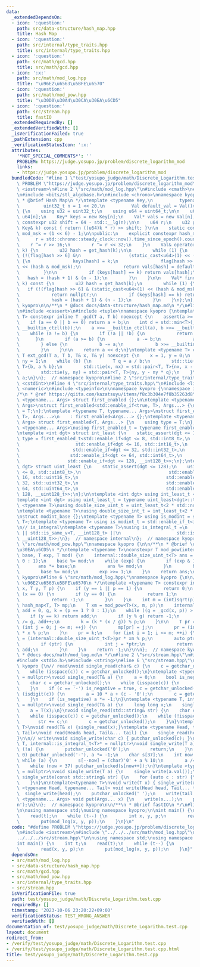 ```yaml
---
data:
  _extendedDependsOn:
  - icon: ':question:'
    path: src/data-structure/hash_map.hpp
    title: Hash Map
  - icon: ':question:'
    path: src/internal/type_traits.hpp
    title: src/internal/type_traits.hpp
  - icon: ':question:'
    path: src/math/gcd.hpp
    title: src/math/gcd.hpp
  - icon: ':x:'
    path: src/math/mod_log.hpp
    title: "\u96E2\u6563\u5BFE\u6570"
  - icon: ':question:'
    path: src/math/mod_pow.hpp
    title: "\u30D0\u30A4\u30CA\u30EA\u6CD5"
  - icon: ':question:'
    path: src/stream.hpp
    title: fastIO
  _extendedRequiredBy: []
  _extendedVerifiedWith: []
  _isVerificationFailed: true
  _pathExtension: cpp
  _verificationStatusIcon: ':x:'
  attributes:
    '*NOT_SPECIAL_COMMENTS*': ''
    PROBLEM: https://judge.yosupo.jp/problem/discrete_logarithm_mod
    links:
    - https://judge.yosupo.jp/problem/discrete_logarithm_mod
  bundledCode: "#line 1 \"test/yosupo_judge/math/Discrete_Logarithm.test.cpp\"\n#define\
    \ PROBLEM \"https://judge.yosupo.jp/problem/discrete_logarithm_mod\"\n#include\
    \ <iostream>\n#line 2 \"src/math/mod_log.hpp\"\n#include <cmath>\n#line 2 \"src/data-structure/hash_map.hpp\"\
    \n#include <bits/stl_algobase.h>\n#include <chrono>\nnamespace kyopro {\n/**\n\
    \ * @brief Hash Map\n */\ntemplate <typename Key,\n          typename Val,\n \
    \         uint32_t n = 1 << 20,\n          Val default_val = Val()>\nclass hash_map\
    \ {\n    using u32 = uint32_t;\n    using u64 = uint64_t;\n\n    u64* flag = new\
    \ u64[n];\n    Key* keys = new Key[n];\n    Val* vals = new Val[n];\n\n    static\
    \ constexpr u32 shift = 64 - std::__lg(n);\n\n    u64 r;\n    u32 get_hash(const\
    \ Key& k) const { return ((u64)k * r) >> shift; }\n\n    static constexpr int\
    \ mod_msk = (1 << 6) - 1;\n\npublic:\n    explicit constexpr hash_map() {\n  \
    \      r = std::chrono::steady_clock::now().time_since_epoch().count();\n    \
    \    r ^= r >> 16;\n        r ^= r << 32;\n    }\n    Val& operator[](const Key&\
    \ k) {\n        u32 hash = get_hash(k);\n\n        while (1) {\n            if\
    \ (!(flag[hash >> 6] &\n                  (static_cast<u64>(1) << (hash & mod_msk))))\
    \ {\n                keys[hash] = k;\n                flag[hash >> 6] |= static_cast<u64>(1)\
    \ << (hash & mod_msk);\n                return vals[hash] = default_val;\n   \
    \         }\n\n            if (keys[hash] == k) return vals[hash];\n         \
    \   hash = (hash + 1) & (n - 1);\n        }\n    }\n\n    Val* find(const Key&\
    \ k) const {\n        u32 hash = get_hash(k);\n        while (1) {\n         \
    \   if (!(flag[hash >> 6] & (static_cast<u64>(1) << (hash & mod_msk))))\n    \
    \            return nullptr;\n            if (keys[hash] == k) return &(vals[hash]);\n\
    \            hash = (hash + 1) & (n - 1);\n        }\n    }\n};\n};  // namespace\
    \ kyopro\n\n/**\n * @docs docs/data-structure/hash_map.md\n */\n#line 2 \"src/math/gcd.hpp\"\
    \n#include <cassert>\n#include <tuple>\nnamespace kyopro {\ntemplate <typename\
    \ T> constexpr inline T _gcd(T a, T b) noexcept {\n    assert(a >= 0 && b >= 0);\n\
    \    if (a == 0 || b == 0) return a + b;\n    int d = std::min<T>(__builtin_ctzll(a),\
    \ __builtin_ctzll(b));\n    a >>= __builtin_ctzll(a), b >>= __builtin_ctzll(b);\n\
    \    while (a != b) {\n        if (!a || !b) {\n            return a + b;\n  \
    \      }\n        if (a >= b) {\n            a -= b;\n            a >>= __builtin_ctzll(a);\n\
    \        } else {\n            b -= a;\n            b >>= __builtin_ctzll(b);\n\
    \        }\n    }\n\n    return a << d;\n}\ntemplate <typename T> constexpr inline\
    \ T ext_gcd(T a, T b, T& x, T& y) noexcept {\n    x = 1, y = 0;\n    T nx = 0,\
    \ ny = 1;\n    while (b) {\n        T q = a / b;\n        std::tie(a, b) = std::pair<T,\
    \ T>{b, a % b};\n        std::tie(x, nx) = std::pair<T, T>{nx, x - nx * q};\n\
    \        std::tie(y, ny) = std::pair<T, T>{ny, y - ny * q};\n    }\n    return\
    \ a;\n}\n};  // namespace kyopro\n#line 2 \"src/internal/type_traits.hpp\"\n#include\
    \ <cstdint>\n#line 4 \"src/internal/type_traits.hpp\"\n#include <limits>\n#include\
    \ <numeric>\n#include <typeinfo>\n\nnamespace kyopro {\nnamespace internal {\n\
    /*\n * @ref https://qiita.com/kazatsuyu/items/f8c3b304e7f8b35263d8\n */\ntemplate\
    \ <typename... Args> struct first_enabled {};\n\ntemplate <typename T, typename...\
    \ Args>\nstruct first_enabled<std::enable_if<true, T>, Args...> {\n    using type\
    \ = T;\n};\ntemplate <typename T, typename... Args>\nstruct first_enabled<std::enable_if<false,\
    \ T>, Args...>\n    : first_enabled<Args...> {};\ntemplate <typename T, typename...\
    \ Args> struct first_enabled<T, Args...> {\n    using type = T;\n};\n\ntemplate\
    \ <typename... Args>\nusing first_enabled_t = typename first_enabled<Args...>::type;\n\
    \ntemplate <int dgt> struct int_least {\n    static_assert(dgt <= 128);\n    using\
    \ type = first_enabled_t<std::enable_if<dgt <= 8, std::int8_t>,\n            \
    \                     std::enable_if<dgt <= 16, std::int16_t>,\n             \
    \                    std::enable_if<dgt <= 32, std::int32_t>,\n              \
    \                   std::enable_if<dgt <= 64, std::int64_t>,\n               \
    \                  std::enable_if<dgt <= 128, __int128_t>>;\n};\ntemplate <int\
    \ dgt> struct uint_least {\n    static_assert(dgt <= 128);\n    using type = first_enabled_t<std::enable_if<dgt\
    \ <= 8, std::uint8_t>,\n                                 std::enable_if<dgt <=\
    \ 16, std::uint16_t>,\n                                 std::enable_if<dgt <=\
    \ 32, std::uint32_t>,\n                                 std::enable_if<dgt <=\
    \ 64, std::uint64_t>,\n                                 std::enable_if<dgt <=\
    \ 128, __uint128_t>>;\n};\n\ntemplate <int dgt> using int_least_t = typename int_least<dgt>::type;\n\
    template <int dgt> using uint_least_t = typename uint_least<dgt>::type;\n\ntemplate\
    \ <typename T>\nusing double_size_uint_t = uint_least_t<2 * std::numeric_limits<T>::digits>;\n\
    \ntemplate <typename T>\nusing double_size_int_t = int_least_t<2 * std::numeric_limits<T>::digits>;\n\
    \nstruct modint_base {};\ntemplate <typename T> using is_modint = std::is_base_of<modint_base,\
    \ T>;\ntemplate <typename T> using is_modint_t = std::enable_if_t<is_modint<T>::value>;\n\
    \n// is_integral\ntemplate <typename T>\nusing is_integral_t =\n    std::enable_if_t<std::is_integral_v<T>\
    \ || std::is_same_v<T, __int128_t> ||\n                     std::is_same_v<T,\
    \ __uint128_t>>;\n};  // namespace internal\n};  // namespace kyopro\n#line 3\
    \ \"src/math/mod_pow.hpp\"\nnamespace kyopro {\n\n/**\n * @brief \u30D0\u30A4\u30CA\
    \u30EA\u6CD5\n */\ntemplate <typename T>\nconstexpr T mod_pow(internal::double_size_uint_t<T>\
    \ base, T exp, T mod) {\n    internal::double_size_uint_t<T> ans = (mod == 1 ?\
    \ 0 : 1);\n    base %= mod;\n    while (exp) {\n        if (exp & 1) {\n     \
    \       ans *= base;\n            ans %= mod;\n        }\n        base *= base;\n\
    \        base %= mod;\n        exp >>= 1;\n    }\n    return ans;\n}\n};  // namespace\
    \ kyopro\n#line 6 \"src/math/mod_log.hpp\"\nnamespace kyopro {\n\n/**\n * @brief\
    \ \u96E2\u6563\u5BFE\u6570\n */\ntemplate <typename T> constexpr inline T mod_log(T\
    \ x, T y, T p) {\n    if (y == 1 || p == 1) {\n        return 0;\n    }\n    if\
    \ (x == 0) {\n        if (y == 0) {\n            return 1;\n        } else {\n\
    \            return -1;\n        }\n    }\n    int m = (int)sqrt(p) + 1;\n   \
    \ hash_map<T, T> mp;\n    T xm = mod_pow<T>(x, m, p);\n    internal::double_size_uint_t<T>\
    \ add = 0, g, k = (p == 1 ? 0 : 1);\n    while ((g = _gcd(x, p)) > 1) {\n    \
    \    if (y == k) return add;\n        if (y % g) return -1;\n        y /= g, p\
    \ /= g, add++;\n        k = (k * (x / g)) % p;\n    }\n\n    T pr = y;\n    for\
    \ (int j = 0; j <= m; ++j) {\n        mp[pr] = j;\n        pr = (internal::double_size_uint_t<T>)pr\
    \ * x % p;\n    }\n    pr = k;\n    for (int i = 1; i <= m; ++i) {\n        pr\
    \ = (internal::double_size_uint_t<T>)pr * xm % p;\n        auto ptr = mp.find(pr);\n\
    \        if (ptr) {\n            int j = *ptr;\n            return m * i - j +\
    \ add;\n        }\n    }\n    return -1;\n}\n\n};  // namespace kyopro\n\n/**\n\
    \ * @docs docs/math/mod_log.md\n */\n#line 2 \"src/stream.hpp\"\n#include <ctype.h>\n\
    #include <stdio.h>\n#include <string>\n#line 6 \"src/stream.hpp\"\n\nnamespace\
    \ kyopro {\n// read\nvoid single_read(char& c) {\n    c = getchar_unlocked();\n\
    \    while (isspace(c)) c = getchar_unlocked();\n}\ntemplate <typename T, internal::is_integral_t<T>*\
    \ = nullptr>\nvoid single_read(T& a) {\n    a = 0;\n    bool is_negative = false;\n\
    \    char c = getchar_unlocked();\n    while (isspace(c)) {\n        c = getchar_unlocked();\n\
    \    }\n    if (c == '-') is_negative = true, c = getchar_unlocked();\n    while\
    \ (isdigit(c)) {\n        a = 10 * a + (c - '0');\n        c = getchar_unlocked();\n\
    \    }\n    if (is_negative) a *= -1;\n}\ntemplate <typename T, internal::is_modint_t<T>*\
    \ = nullptr>\nvoid single_read(T& a) {\n    long long x;\n    single_read(x);\n\
    \    a = T(x);\n}\nvoid single_read(std::string& str) {\n    char c = getchar_unlocked();\n\
    \    while (isspace(c)) c = getchar_unlocked();\n    while (!isspace(c)) {\n \
    \       str += c;\n        c = getchar_unlocked();\n    }\n}\ntemplate<typename\
    \ T>\nvoid read(T& x) {single_read(x);}\ntemplate <typename Head, typename...\
    \ Tail>\nvoid read(Head& head, Tail&... tail) {\n    single_read(head), read(tail...);\n\
    }\n\n// write\nvoid single_write(char c) { putchar_unlocked(c); }\ntemplate <typename\
    \ T, internal::is_integral_t<T>* = nullptr>\nvoid single_write(T a) {\n    if\
    \ (!a) {\n        putchar_unlocked('0');\n        return;\n    }\n    if (a <\
    \ 0) putchar_unlocked('-'), a *= -1;\n    char s[37];\n    int now = 37;\n   \
    \ while (a) {\n        s[--now] = (char)'0' + a % 10;\n        a /= 10;\n    }\n\
    \    while (now < 37) putchar_unlocked(s[now++]);\n}\ntemplate <typename T, internal::is_modint_t<T>*\
    \ = nullptr>\nvoid single_write(T a) {\n    single_write(a.val());\n}\n\nvoid\
    \ single_write(const std::string& str) {\n    for (auto c : str) {\n        putchar_unlocked(c);\n\
    \    }\n}\n\ntemplate<typename T>\nvoid write(T x) { single_write(x); }\ntemplate\
    \ <typename Head, typename... Tail> void write(Head head, Tail... tail) {\n  \
    \  single_write(head);\n    putchar_unlocked(' ');\n    write(tail...);\n}\ntemplate\
    \ <typename... Args> void put(Args... x) {\n    write(x...);\n    putchar_unlocked('\\\
    n');\n}\n};  // namespace kyopro\n\n/**\n * @brief fastIO\n */\n#line 5 \"test/yosupo_judge/math/Discrete_Logarithm.test.cpp\"\
    \n\nusing namespace std;\nusing namespace kyopro;\n\nint main() {\n    int t;\n\
    \    read(t);\n    while (t--) {\n        int x, y, p;\n        read(x, y, p);\n\
    \        put(mod_log(x, y, p));\n    }\n}\n"
  code: "#define PROBLEM \"https://judge.yosupo.jp/problem/discrete_logarithm_mod\"\
    \n#include <iostream>\n#include \"../../../src/math/mod_log.hpp\"\n#include \"\
    ../../../src/stream.hpp\"\n\nusing namespace std;\nusing namespace kyopro;\n\n\
    int main() {\n    int t;\n    read(t);\n    while (t--) {\n        int x, y, p;\n\
    \        read(x, y, p);\n        put(mod_log(x, y, p));\n    }\n}"
  dependsOn:
  - src/math/mod_log.hpp
  - src/data-structure/hash_map.hpp
  - src/math/gcd.hpp
  - src/math/mod_pow.hpp
  - src/internal/type_traits.hpp
  - src/stream.hpp
  isVerificationFile: true
  path: test/yosupo_judge/math/Discrete_Logarithm.test.cpp
  requiredBy: []
  timestamp: '2023-10-06 23:20:22+09:00'
  verificationStatus: TEST_WRONG_ANSWER
  verifiedWith: []
documentation_of: test/yosupo_judge/math/Discrete_Logarithm.test.cpp
layout: document
redirect_from:
- /verify/test/yosupo_judge/math/Discrete_Logarithm.test.cpp
- /verify/test/yosupo_judge/math/Discrete_Logarithm.test.cpp.html
title: test/yosupo_judge/math/Discrete_Logarithm.test.cpp
---
```

